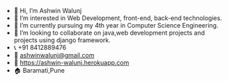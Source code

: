 - 👋 Hi, I’m Ashwin Walunj
- 👀 I’m interested in Web Development, front-end, back-end technologies. 
- 🌱 I’m currently pursuing my 4th year in Computer Science Engineering.
- 💞️ I’m looking to collaborate on java,web development projects and projects using django framework.
- 📞 +91 8412889476
- 📧 ashwinwalunj@gmail.com
- 📌 https://ashwin-walunj.herokuapp.com
- 🏠 Baramati,Pune
